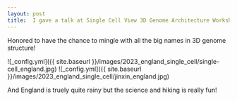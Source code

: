 ```yaml
---
layout: post
title:  I gave a talk at Single Cell View 3D Genome Architecture Workshop in England!
---
```


Honored to have the chance to mingle with all the big names in 3D genome structure!

![_config.yml]({{ site.baseurl }}/images/2023_england_single_cell/single-cell_england.jpg)
![_config.yml]({{ site.baseurl }}/images/2023_england_single_cell/jinxin_england.jpg)

And England is truely quite rainy but the science and hiking is really fun! 
